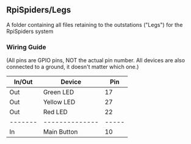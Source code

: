 ## RpiSpiders/Legs
A folder containing all files retaining to the outstations ("Legs") for the RpiSpiders system


### Wiring Guide
(All pins are GPIO pins, NOT the actual pin number.
All devices are also connected to a ground, it doesn't matter which one.)

| In/Out| Device       | Pin |
|-------|--------------|-----|
| Out   | Green LED    | 17  |
| Out   | Yellow LED   | 27  |
| Out   | Red LED      | 22  |
|-------|--------------|-----|
| In    | Main Button  | 10  |
